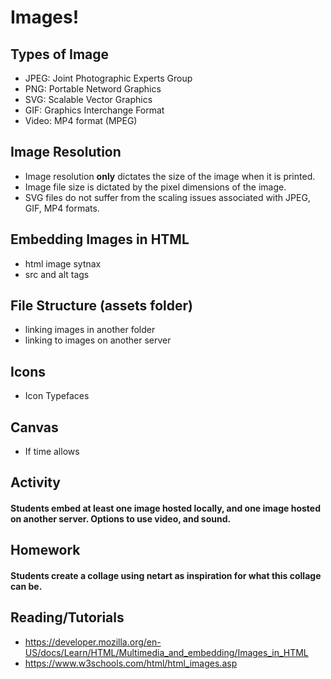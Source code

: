 # Images!

## Types of Image

- JPEG: Joint Photographic Experts Group
- PNG: Portable Netword Graphics
- SVG: Scalable Vector Graphics
- GIF: Graphics Interchange Format
- Video: MP4 format (MPEG)

## Image Resolution

- Image resolution **only** dictates the size of the image when it is printed.
- Image file size is dictated by the pixel dimensions of the image.
- SVG files do not suffer from the scaling issues associated with JPEG, GIF, MP4 formats.

## Embedding Images in HTML

- html image sytnax
- src and alt tags

## File Structure (assets folder)

- linking images in another folder
- linking to images on another server

## Icons

- Icon Typefaces

## Canvas

- If time allows

## Activity

#### Students embed at least one image hosted locally, and one image hosted on another server. Options to use video, and sound.

## Homework

#### Students create a collage using netart as inspiration for what this collage can be.

## Reading/Tutorials

- https://developer.mozilla.org/en-US/docs/Learn/HTML/Multimedia_and_embedding/Images_in_HTML
- https://www.w3schools.com/html/html_images.asp
